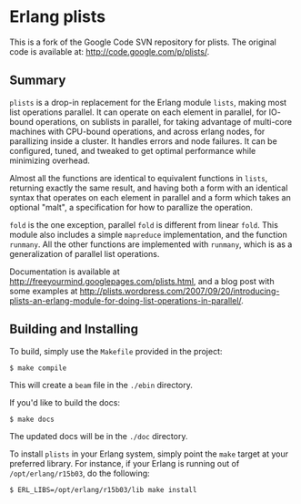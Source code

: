 Erlang plists
=============

This is a fork of the Google Code SVN repository for plists.
The original code is available at: <http://code.google.com/p/plists/>.


Summary
-------

`plists` is a drop-in replacement for the Erlang module `lists`, making most
list operations parallel. It can operate on each element in parallel, for IO-
bound operations, on sublists in parallel, for taking advantage of multi-core
machines with CPU-bound operations, and across erlang nodes, for parallizing
inside a cluster. It handles errors and node failures. It can be configured,
tuned, and tweaked to get optimal performance while minimizing overhead.

Almost all the functions are identical to equivalent functions in `lists`,
returning exactly the same result, and having both a form with an identical
syntax that operates on each element in parallel and a form which takes an
optional "malt", a specification for how to parallize the operation.

`fold` is the one exception, parallel `fold` is different from linear `fold`.
This module also includes a simple `mapreduce` implementation, and the function
`runmany`. All the other functions are implemented with `runmany`, which is as a
generalization of parallel list operations.

Documentation is available at <http://freeyourmind.googlepages.com/plists.html>,
and a blog post with some examples at
<http://plists.wordpress.com/2007/09/20/introducing-plists-an-erlang-module-for-doing-list-operations-in-parallel/>.


Building and Installing
-----------------------

To build, simply use the `Makefile` provided in the project:

    $ make compile

This will create a `beam` file in the `./ebin` directory.

If you'd like to build the docs:

    $ make docs

The updated docs will be in the `./doc` directory.

To install `plists` in your Erlang system, simply point the `make` target at
your preferred library. For instance, if your Erlang is running out of
`/opt/erlang/r15b03`, do the following:

    $ ERL_LIBS=/opt/erlang/r15b03/lib make install
